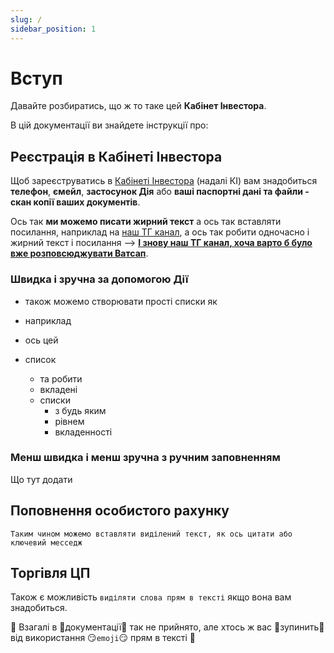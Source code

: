 ```yaml
---
slug: /
sidebar_position: 1
---
```


# Вступ

Давайте розбиратись, що ж то таке цей **Кабінет Інвестора**.

В цій документації ви знайдете інструкції про:

## Реєстрація в Кабінеті Інвестора

Щоб зареєструватись в [Кабінеті Інвестора](https://trading.btc-broker.com/uk/) (надалі КІ) вам знадобиться **телефон**, **ємейл**, **застосунок Дія** або **ваші паспортні дані та файли - скан копії ваших документів**.

Ось так **ми можемо писати жирний текст** а ось так вставляти посилання, наприклад на [наш ТГ канал](https://t.me/btcbroker_news), а ось так робити одночасно і жирний текст і посилання --> **[І знову наш ТГ канал, хоча варто б було вже розповсюджувати Ватсап](https://t.me/btcbroker_news)**.

### Швидка і зручна за допомогою Дії

- також можемо створювати прості списки як
- наприклад
- ось цей
- список

  - та робити
  - вкладені
  - списки
    - з будь яким
    - рівнем
    - вкладенності

### Менш швидка і менш зручна з ручним заповненням

Що тут додати

## Поповнення особистого рахунку

```
Таким чином можемо вставляти виділений текст, як ось цитати або ключевий месседж
```

## Торгівля ЦП

Також є можливість `виділяти слова прям в тексті` якщо вона вам знадобиться.

🔸 Взагалі в 📄документації📄 так не прийнято, але хтось ж вас 🛑зупинить🛑 від використання 😏`emoji`😏 прям в тексті 🔸
